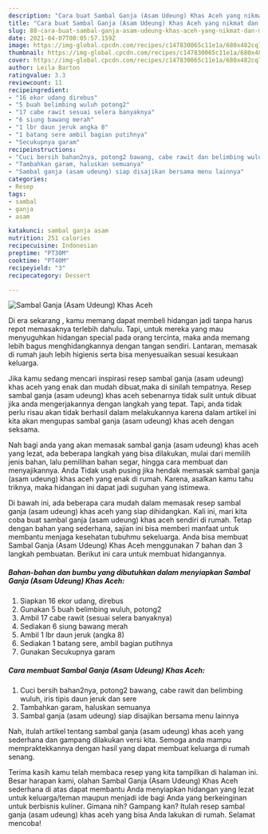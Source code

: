 ```yaml
---
description: "Cara buat Sambal Ganja (Asam Udeung) Khas Aceh yang nikmat dan Mudah Dibuat"
title: "Cara buat Sambal Ganja (Asam Udeung) Khas Aceh yang nikmat dan Mudah Dibuat"
slug: 88-cara-buat-sambal-ganja-asam-udeung-khas-aceh-yang-nikmat-dan-mudah-dibuat
date: 2021-04-07T00:05:57.159Z
image: https://img-global.cpcdn.com/recipes/c147830065c11e1a/680x482cq70/sambal-ganja-asam-udeung-khas-aceh-foto-resep-utama.jpg
thumbnail: https://img-global.cpcdn.com/recipes/c147830065c11e1a/680x482cq70/sambal-ganja-asam-udeung-khas-aceh-foto-resep-utama.jpg
cover: https://img-global.cpcdn.com/recipes/c147830065c11e1a/680x482cq70/sambal-ganja-asam-udeung-khas-aceh-foto-resep-utama.jpg
author: Leila Barton
ratingvalue: 3.3
reviewcount: 11
recipeingredient:
- "16 ekor udang direbus"
- "5 buah belimbing wuluh potong2"
- "17 cabe rawit sesuai selera banyaknya"
- "6 siung bawang merah"
- "1 lbr daun jeruk angka 8"
- "1 batang sere ambil bagian putihnya"
- "Secukupnya garam"
recipeinstructions:
- "Cuci bersih bahan2nya, potong2 bawang, cabe rawit dan belimbing wuluh, iris tipis daun jeruk dan sere"
- "Tambahkan garam, haluskan semuanya"
- "Sambal ganja (asam udeung) siap disajikan bersama menu lainnya"
categories:
- Resep
tags:
- sambal
- ganja
- asam

katakunci: sambal ganja asam 
nutrition: 251 calories
recipecuisine: Indonesian
preptime: "PT30M"
cooktime: "PT40M"
recipeyield: "3"
recipecategory: Dessert

---
```



![Sambal Ganja (Asam Udeung) Khas Aceh](https://img-global.cpcdn.com/recipes/c147830065c11e1a/680x482cq70/sambal-ganja-asam-udeung-khas-aceh-foto-resep-utama.jpg)

Di era  sekarang , kamu memang dapat membeli hidangan jadi tanpa harus repot memasaknya terlebih dahulu. Tapi, untuk mereka yang mau menyuguhkan hidangan special pada orang tercinta, maka anda memang lebih bagus menghidangkannya dengan tangan sendiri. Lantaran, memasak di rumah jauh lebih higienis serta bisa menyesuaikan sesuai kesukaan keluarga.

Jika kamu sedang mencari inspirasi resep sambal ganja (asam udeung) khas aceh yang enak dan mudah dibuat,maka di sinilah tempatnya. Resep sambal ganja (asam udeung) khas aceh  sebenarnya tidak sulit untuk dibuat jika anda mengerjakannya dengan langkah yang tepat. Tapi, anda tidak perlu risau akan tidak berhasil dalam melakukannya 
karena dalam artikel ini kita akan mengupas sambal ganja (asam udeung) khas aceh dengan seksama.  



Nah bagi anda yang akan memasak sambal ganja (asam udeung) khas aceh yang lezat, ada beberapa langkah yang bisa dilakukan, mulai dari memilih jenis bahan, lalu pemilihan bahan segar, hingga cara membuat dan menyajikannya. Anda Tidak usah pusing jika hendak memasak sambal ganja (asam udeung) khas aceh yang enak di rumah. Karena, asalkan kamu  tahu triknya, maka hidangan ini dapat jadi suguhan yang istimewa.

Di bawah ini, ada beberapa cara mudah dalam memasak resep sambal ganja (asam udeung) khas aceh yang siap dihidangkan. Kali ini, mari kita coba buat sambal ganja (asam udeung) khas aceh sendiri di rumah. Tetap dengan bahan yang sederhana, sajian ini bisa memberi manfaat untuk membantu menjaga kesehatan tubuhmu sekeluarga. Anda bisa membuat Sambal Ganja (Asam Udeung) Khas Aceh menggunakan 7 bahan dan 3 langkah pembuatan. Berikut ini cara untuk membuat hidangannya.

<!--inarticleads1-->

##### Bahan-bahan dan bumbu yang dibutuhkan dalam menyiapkan Sambal Ganja (Asam Udeung) Khas Aceh:

1. Siapkan 16 ekor udang, direbus
1. Gunakan 5 buah belimbing wuluh, potong2
1. Ambil 17 cabe rawit (sesuai selera banyaknya)
1. Sediakan 6 siung bawang merah
1. Ambil 1 lbr daun jeruk (angka 8)
1. Sediakan 1 batang sere, ambil bagian putihnya
1. Gunakan Secukupnya garam




<!--inarticleads2-->

##### Cara membuat Sambal Ganja (Asam Udeung) Khas Aceh:

1. Cuci bersih bahan2nya, potong2 bawang, cabe rawit dan belimbing wuluh, iris tipis daun jeruk dan sere
1. Tambahkan garam, haluskan semuanya
1. Sambal ganja (asam udeung) siap disajikan bersama menu lainnya




Nah, itulah artikel tentang  sambal ganja (asam udeung) khas aceh  yang sederhana dan gampang dilakukan versi kita. Semoga anda mampu mempraktekkannya dengan hasil yang dapat membuat keluarga di rumah senang. 

Terima kasih kamu telah membaca resep yang kita tampilkan di halaman ini. Besar harapan kami, olahan  Sambal Ganja (Asam Udeung) Khas Aceh sederhana di atas dapat membantu Anda menyiapkan hidangan yang lezat untuk keluarga/teman maupun menjadi ide bagi Anda yang berkeinginan untuk berbisnis kuliner. Gimana nih? Gampang kan? Itulah resep sambal ganja (asam udeung) khas aceh yang bisa Anda lakukan di rumah. Selamat mencoba!

